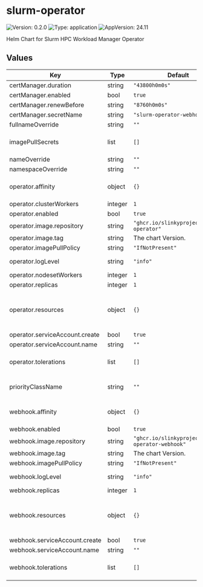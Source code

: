 # slurm-operator

![Version: 0.2.0](https://img.shields.io/badge/Version-0.2.0-informational?style=flat-square) ![Type: application](https://img.shields.io/badge/Type-application-informational?style=flat-square) ![AppVersion: 24.11](https://img.shields.io/badge/AppVersion-24.11-informational?style=flat-square)

Helm Chart for Slurm HPC Workload Manager Operator

## Values

| Key | Type | Default | Description |
|-----|------|---------|-------------|
| certManager.duration | string | `"43800h0m0s"` |  Duration of certificate life. |
| certManager.enabled | bool | `true` |  Enables cert-manager for certificate management. |
| certManager.renewBefore | string | `"8760h0m0s"` |  Certificate renewal time. Should be before the expiration. |
| certManager.secretName | string | `"slurm-operator-webhook-ca"` |  The secret to be (created and) mounted. |
| fullnameOverride | string | `""` |  Overrides the full name of the release. |
| imagePullSecrets | list | `[]` |  Sets the image pull secrets. Ref: https://kubernetes.io/docs/tasks/configure-pod-container/pull-image-private-registry/ |
| nameOverride | string | `""` |  Overrides the name of the release. |
| namespaceOverride | string | `""` |  Overrides the namespace of the release. |
| operator.affinity | object | `{}` |  Set affinity for Kubernetes Pod scheduling. Ref: https://kubernetes.io/docs/concepts/scheduling-eviction/assign-pod-node/#affinity-and-anti-affinity |
| operator.clusterWorkers | integer | `1` |  Set the max concurrent workers for the Cluster controller. |
| operator.enabled | bool | `true` |  Enables the operator. |
| operator.image.repository | string | `"ghcr.io/slinkyproject/slurm-operator"` |  Sets the image repository to use. |
| operator.image.tag | string | The chart Version. |  Sets the image tag to use. |
| operator.imagePullPolicy | string | `"IfNotPresent"` |  Set the image pull policy. |
| operator.logLevel | string | `"info"` |  Set the log level by string (e.g. error, info, debug) or number (e.g. 1..5). |
| operator.nodesetWorkers | integer | `1` |  Set the max concurrent workers for the NodeSet controller. |
| operator.replicas | integer | `1` |  Set the number of replicas to deploy. |
| operator.resources | object | `{}` |  Set container resource requests and limits for Kubernetes Pod scheduling. Ref: https://kubernetes.io/docs/concepts/configuration/manage-resources-containers/#resource-requests-and-limits-of-pod-and-container |
| operator.serviceAccount.create | bool | `true` |  Allows chart to create the service account. |
| operator.serviceAccount.name | string | `""` |  Set the service account to use (and create). |
| operator.tolerations | list | `[]` |  Configure pod tolerations. Ref: https://kubernetes.io/docs/concepts/scheduling-eviction/taint-and-toleration/ |
| priorityClassName | string | `""` |  Set the priority class to use. Ref: https://kubernetes.io/docs/concepts/scheduling-eviction/pod-priority-preemption/#priorityclass |
| webhook.affinity | object | `{}` |  Set affinity for Kubernetes Pod scheduling. Ref: https://kubernetes.io/docs/concepts/scheduling-eviction/assign-pod-node/#affinity-and-anti-affinity |
| webhook.enabled | bool | `true` |  Enables the webhook. |
| webhook.image.repository | string | `"ghcr.io/slinkyproject/slurm-operator-webhook"` |  Sets the image repository to use. |
| webhook.image.tag | string | The chart Version. |  Sets the image tag to use. |
| webhook.imagePullPolicy | string | `"IfNotPresent"` |  Set the image pull policy. |
| webhook.logLevel | string | `"info"` |  Set the log level by string (e.g. error, info, debug) or number (e.g. 1..5). |
| webhook.replicas | integer | `1` |  Set the number of replicas to deploy. |
| webhook.resources | object | `{}` |  Set container resource requests and limits for Kubernetes Pod scheduling. Ref: https://kubernetes.io/docs/concepts/configuration/manage-resources-containers/#resource-requests-and-limits-of-pod-and-container |
| webhook.serviceAccount.create | bool | `true` |  Allows chart to create the service account. |
| webhook.serviceAccount.name | string | `""` |  Set the service account to use (and create). |
| webhook.tolerations | list | `[]` |  Configure pod tolerations. Ref: https://kubernetes.io/docs/concepts/scheduling-eviction/taint-and-toleration/ |

